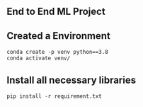 ## End to End ML Project
## Created a Environment

```
conda create -p venv python==3.8
conda activate venv/
```

## Install all necessary libraries

```
pip install -r requirement.txt
```


